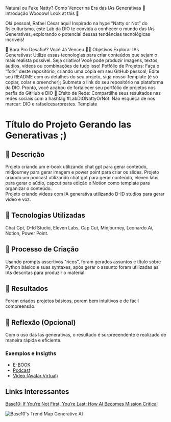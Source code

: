 
Natural ou Fake Natty? Como Vencer na Era das IAs Generativas
🚀 Introdução
Woooow! Look at this 👀

Olá pessoal, Rafael César aqui! Inspirado na hype “Natty or Not” do fisiculturismo, este Lab da DIO te convida a conhecer o mundo das IAs Generativas, explorando o potencial dessas tendências tecnológicas incríveis!

🎯 Bora Pro Desafio!? Você Já Venceu 💪🤓
Objetivos
Explorar IAs Generativas: Utilize essas tecnologias para criar conteúdos que sejam o mais realista possível. Seja criativo! Você pode produzir imagens, textos, áudios, vídeos ou combinações de tudo isso!
Potfólio de Projetos:
Faça o “fork” deste repositório, criando uma cópia em seu GitHub pessoal;
Edite seu README com os detalhes do seu projeto, siga nosso Template (é só copiar, colar e preencher);
Submeta o link do seu repositório na plataforma da DIO. Pronto, você acabou de fortalecer seu portfólio de projetos nos perfis do GitHub e DIO 🚀
Efeito de Rede: Compartilhe seus resultados nas redes sociais com a hashtag #LabDIONattyOrNot. Não esqueça de nos marcar: DIO e rafaelcesarprestes.
Template
# Título do Projeto Gerando Ias Generativas ;)

## 📒 Descrição
 Projeto criando um e-book utilizando chat gpt para gerar conteúdo, midjourney para gerar imagem e power point para criar os slides. 
 Projeto criando um podcast utilizando chat gpt para gerar conteúdo, eleven labs para gerar o aúdio, capcut para edição e Notion como template para organizar o conteúdo.  
 Projeto criando vídeos com IA generativa utilizando D-ID studios para gerar vídeo e voz.

## 🤖 Tecnologias Utilizadas
 Chat Gpt, D-Id Studio, Eleven Labs, Cap Cut, Midjourney, Leonardo.Ai, Notion, Power Point.

## 🧐 Processo de Criação
 Usando prompts assertivos "ricos", foram gerados assuntos e título sobre Python básico e suas syntaxes, após gerar o assunto foram utilizadas as IAs descritas para produzir o material.   

## 🚀 Resultados
 Foram criados projetos básicos, porem bem intuitivos e de fácil compreensão.

## 💭 Reflexão (Opcional)
 Com o uso das Ias generativas, o resultado é surpreeendente e realizado de maneira rápida e eficiente. 

### Exemplos e Insigths

- [E-BOOK](https://github.com/Rafailusion/ebook/blob/c5132d98baa16fea1fb862a5602d03d5fdbc2187/Apresenta%C3%A7%C3%A3o.pdf)
- [Podcast](https://github.com/Rafailusion/prompts-for-podcast-generate-by-ia/blob/main/prompts%20for%20podcast%20generate%20by%20ia/prompts-for-podcast-generate-by-ia/output/Podcast%20Rafael%20editado.mp4)
- [Vídeo (Avatar Virtual)](/exemplos/VIDEO.md)

## Links Interessantes

[Base10: If You’re Not First, You’re Last: How AI Becomes Mission Critical](https://base10.vc/post/generative-ai-mission-critical/)

![Base10's Trend Map Generative AI](https://github.com/digitalinnovationone/lab-natty-or-not/assets/730492/f4df26e8-f8f7-4419-8252-c69d73ea930c)
